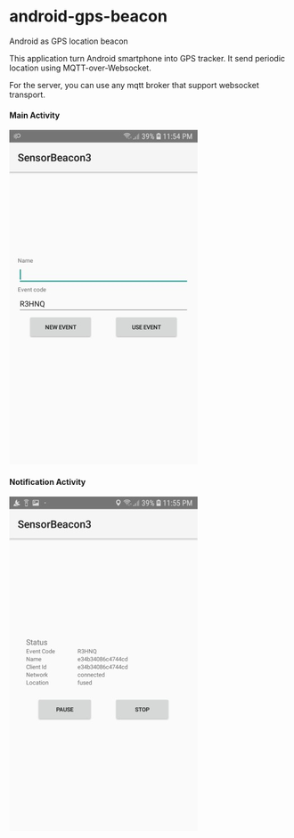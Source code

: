 # android-gps-beacon
Android as GPS location beacon

This application turn Android smartphone into GPS tracker. It send periodic location using MQTT-over-Websocket.

For the server, you can use any mqtt broker that support websocket transport.

#### Main Activity

![main](https://raw.githubusercontent.com/nuhamind2/android-gps-beacon/master/docs/image/main.jpg)


#### Notification Activity

![status](https://raw.githubusercontent.com/nuhamind2/android-gps-beacon/master/docs/image/status.jpg)
